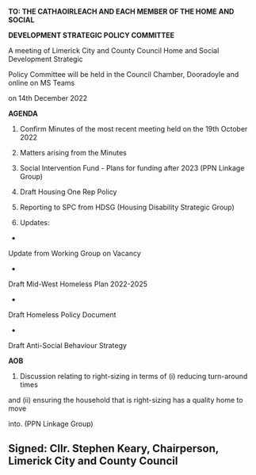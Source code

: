 **TO: THE CATHAOIRLEACH AND EACH MEMBER OF THE HOME AND SOCIAL**

**DEVELOPMENT STRATEGIC POLICY COMMITTEE**

A meeting of Limerick City and County Council Home and Social Development Strategic

Policy Committee will be held in the Council Chamber, Dooradoyle and online on MS Teams

on 14th December 2022

**AGENDA**

1. Confirm Minutes of the most recent meeting held on the 19th October 2022

2. Matters arising from the Minutes

3. Social Intervention Fund - Plans for funding after 2023 (PPN Linkage Group)

4. Draft Housing One Rep Policy

5. Reporting to SPC from HDSG (Housing Disability Strategic Group)

6. Updates:

-

Update from Working Group on Vacancy

-

Draft Mid-West Homeless Plan 2022-2025

-

Draft Homeless Policy Document

-

Draft Anti-Social Behaviour Strategy

**AOB**

1) Discussion relating to right-sizing in terms of (i) reducing turn-around times

and (ii) ensuring the household that is right-sizing has a quality home to move

into. (PPN Linkage Group)

Signed: Cllr. Stephen Keary, Chairperson, Limerick City and County Council
---
